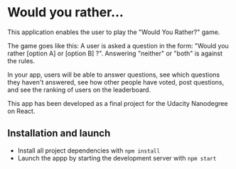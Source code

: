 # Would you rather...
This application enables the user to play the "Would You Rather?" game. 

The game goes like this: A user is asked a question in the form: "Would you rather [option A] or [option B] ?". Answering "neither" or "both" is against the rules.

In your app, users will be able to answer questions, see which questions they haven't answered, see how other people have voted, post questions, and see the ranking of users on the leaderboard.


This app has been developed as a final project for the Udacity Nanodegree on React.


## Installation and launch

* Install all project dependencies with `npm install`
* Launch the appp by starting the development server with `npm start`